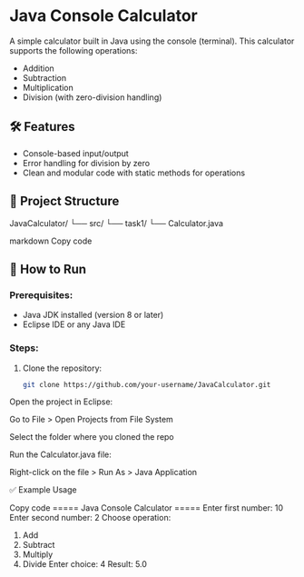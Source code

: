 # Java Console Calculator

A simple calculator built in Java using the console (terminal). This calculator supports the following operations:

- Addition
- Subtraction
- Multiplication
- Division (with zero-division handling)

## 🛠 Features

- Console-based input/output
- Error handling for division by zero
- Clean and modular code with static methods for operations

## 📂 Project Structure

JavaCalculator/
└── src/
└── task1/
└── Calculator.java

markdown
Copy code

## 🚀 How to Run

### Prerequisites:
- Java JDK installed (version 8 or later)
- Eclipse IDE or any Java IDE

### Steps:

1. Clone the repository:
   ```bash
   git clone https://github.com/your-username/JavaCalculator.git
Open the project in Eclipse:

Go to File > Open Projects from File System

Select the folder where you cloned the repo

Run the Calculator.java file:

Right-click on the file > Run As > Java Application


✅ Example Usage

Copy code
===== Java Console Calculator =====
Enter first number: 10
Enter second number: 2
Choose operation:
1. Add
2. Subtract
3. Multiply
4. Divide
Enter choice: 4
Result: 5.0

